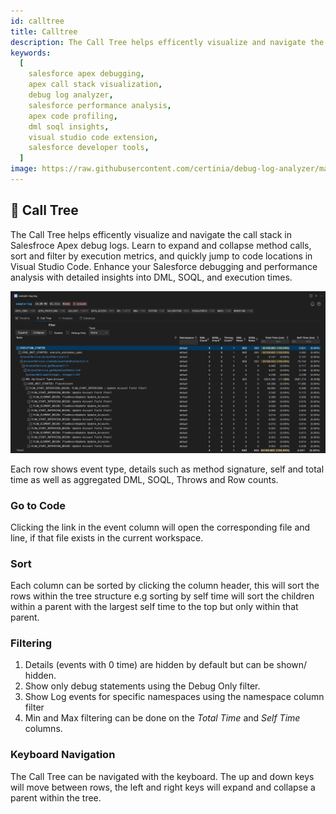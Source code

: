 ```yaml
---
id: calltree
title: Calltree
description: The Call Tree helps efficently visualize and navigate the call stack in Apex logs. Learn to expand and collapse method calls, sort and filter by execution metrics, and quickly jump to code locations in Visual Studio Code. Enhance your Salesforce debugging and performance analysis with detailed insights into DML, SOQL, and execution times.
keywords:
  [
    salesforce apex debugging,
    apex call stack visualization,
    debug log analyzer,
    salesforce performance analysis,
    apex code profiling,
    dml soql insights,
    visual studio code extension,
    salesforce developer tools,
  ]
image: https://raw.githubusercontent.com/certinia/debug-log-analyzer/main/lana/assests/v1.18/lana-calltree.png
---
```


## 🌳 Call Tree

The Call Tree helps efficently visualize and navigate the call stack in Salesfroce Apex debug logs. Learn to expand and collapse method calls, sort and filter by execution metrics, and quickly jump to code locations in Visual Studio Code. Enhance your Salesforce debugging and performance analysis with detailed insights into DML, SOQL, and execution times.

![Call Tree Screenshot displaying an expandable and collapsible call stack with event types, method signatures, timing metrics, and aggregated DML, SOQL, Throws, and Row counts.](https://raw.githubusercontent.com/certinia/debug-log-analyzer/main/lana/assests/v1.18/lana-calltree.png)

Each row shows event type, details such as method signature, self and total time as well as aggregated DML, SOQL, Throws and Row counts.

### Go to Code

Clicking the link in the event column will open the corresponding file and line, if that file exists in the current workspace.

### Sort

Each column can be sorted by clicking the column header, this will sort the rows within the tree structure e.g sorting by self time will sort the children within a parent with the largest self time to the top but only within that parent.

### Filtering

1. Details (events with 0 time) are hidden by default but can be shown/ hidden.
1. Show only debug statements using the Debug Only filter.
1. Show Log events for specific namespaces using the namespace column filter
1. Min and Max filtering can be done on the _Total Time_ and _Self Time_ columns.

### Keyboard Navigation

The Call Tree can be navigated with the keyboard. The up and down keys will move between rows, the left and right keys will expand and collapse a parent within the tree.
